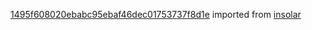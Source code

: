 [1495f608020ebabc95ebaf46dec01753737f8d1e](https://github.com/insolar/insolar/commit/1495f608020ebabc95ebaf46dec01753737f8d1e) imported from [insolar](https://github.com/insolar/insolar)
